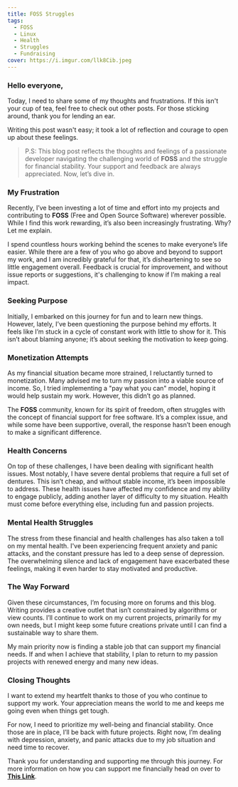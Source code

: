 ```yaml
---
title: FOSS Struggles
tags:
  - FOSS
  - Linux
  - Health
  - Struggles
  - Fundraising
cover: https://i.imgur.com/llk8Cib.jpeg
---
```

### Hello everyone,

Today, I need to share some of my thoughts and frustrations. If this isn't your cup of tea, feel free to check out other posts. For those sticking around, thank you for lending an ear.

Writing this post wasn't easy; it took a lot of reflection and courage to open up about these feelings.

> P.S: This blog post reflects the thoughts and feelings of a passionate developer navigating the challenging world of **FOSS** and the struggle for financial stability. Your support and feedback are always appreciated. Now, let’s dive in.

### My Frustration

Recently, I’ve been investing a lot of time and effort into my projects and contributing to **FOSS** (Free and Open Source Software) wherever possible. While I find this work rewarding, it’s also been increasingly frustrating. Why? Let me explain.

I spend countless hours working behind the scenes to make everyone’s life easier. While there are a few of you who go above and beyond to support my work, and I am incredibly grateful for that, it’s disheartening to see so little engagement overall. Feedback is crucial for improvement, and without issue reports or suggestions, it's challenging to know if I’m making a real impact.

### Seeking Purpose

Initially, I embarked on this journey for fun and to learn new things. However, lately, I’ve been questioning the purpose behind my efforts. It feels like I’m stuck in a cycle of constant work with little to show for it. This isn’t about blaming anyone; it’s about seeking the motivation to keep going.

### Monetization Attempts

As my financial situation became more strained, I reluctantly turned to monetization. Many advised me to turn my passion into a viable source of income. So, I tried implementing a "pay what you can" model, hoping it would help sustain my work. However, this didn’t go as planned.

The **FOSS** community, known for its spirit of freedom, often struggles with the concept of financial support for free software. It’s a complex issue, and while some have been supportive, overall, the response hasn’t been enough to make a significant difference.

### Health Concerns

On top of these challenges, I have been dealing with significant health issues. Most notably, I have severe dental problems that require a full set of dentures. This isn’t cheap, and without stable income, it’s been impossible to address. These health issues have affected my confidence and my ability to engage publicly, adding another layer of difficulty to my situation. Health must come before everything else, including fun and passion projects.

### Mental Health Struggles

The stress from these financial and health challenges has also taken a toll on my mental health. I've been experiencing frequent anxiety and panic attacks, and the constant pressure has led to a deep sense of depression. The overwhelming silence and lack of engagement have exacerbated these feelings, making it even harder to stay motivated and productive.

### The Way Forward

Given these circumstances, I’m focusing more on forums and this blog. Writing provides a creative outlet that isn’t constrained by algorithms or view counts. I’ll continue to work on my current projects, primarily for my own needs, but I might keep some future creations private until I can find a sustainable way to share them.

My main priority now is finding a stable job that can support my financial needs. If and when I achieve that stability, I plan to return to my passion projects with renewed energy and many new ideas.

### Closing Thoughts

I want to extend my heartfelt thanks to those of you who continue to support my work. Your appreciation means the world to me and keeps me going even when things get tough.

For now, I need to prioritize my well-being and financial stability. Once those are in place, I’ll be back with future projects. Right now, I’m dealing with depression, anxiety, and panic attacks due to my job situation and need time to recover.

Thank you for understanding and supporting me through this journey. For more information on how you can support me financially head on over to [**This Link**](https://xerolinux.xyz/support/).
